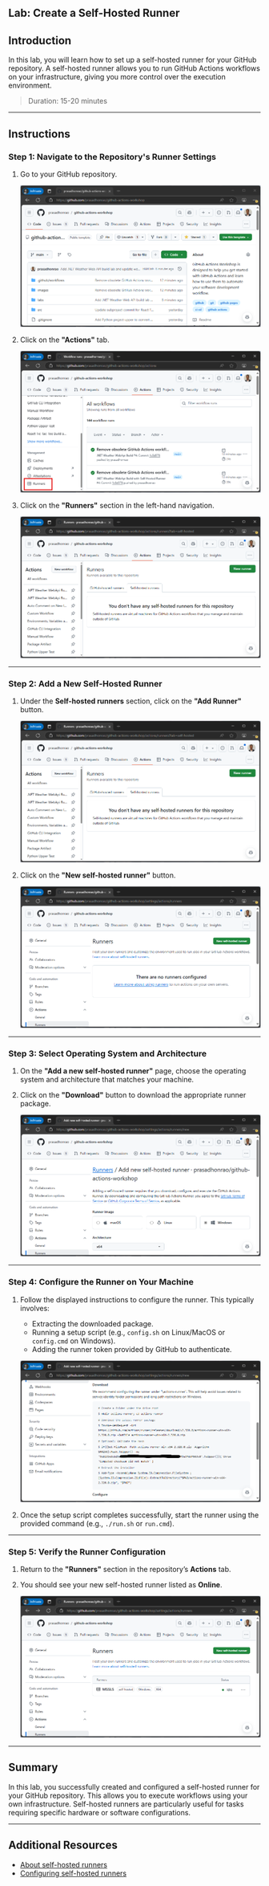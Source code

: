 ## Lab: Create a Self-Hosted Runner

## Introduction

In this lab, you will learn how to set up a self-hosted runner for your GitHub repository. A self-hosted runner allows you to run GitHub Actions workflows on your infrastructure, giving you more control over the execution environment.

> Duration: 15-20 minutes

---

## Instructions

### Step 1: Navigate to the Repository's Runner Settings

1. Go to your GitHub repository.

   ![Open GitHub Repository](./images/1.png)

2. Click on the **"Actions"** tab.

   ![Open Actions](./images/2.png)

3. Click on the **"Runners"** section in the left-hand navigation.

   ![Self-Hosted Runners Section](./images/3.png)

---

### Step 2: Add a New Self-Hosted Runner

1. Under the **Self-hosted runners** section, click on the **"Add Runner"** button.

   ![Add Runner](./images/3.png)

2. Click on the **"New self-hosted runner"** button.

   ![New Runner](./images/4.png)

---

### Step 3: Select Operating System and Architecture

1. On the **"Add a new self-hosted runner"** page, choose the operating system and architecture that matches your machine.
2. Click on the **"Download"** button to download the appropriate runner package.

   ![Download Runner](./images/5.png)

---

### Step 4: Configure the Runner on Your Machine

1. Follow the displayed instructions to configure the runner. This typically involves:

   - Extracting the downloaded package.
   - Running a setup script (e.g., `config.sh` on Linux/MacOS or `config.cmd` on Windows).
   - Adding the runner token provided by GitHub to authenticate.

   ![Configure Runner](./images/6.png)

2. Once the setup script completes successfully, start the runner using the provided command (e.g., `./run.sh` or `run.cmd`).

---

### Step 5: Verify the Runner Configuration

1. Return to the **"Runners"** section in the repository’s **Actions** tab.
2. You should see your new self-hosted runner listed as **Online**.

   ![Runner Configured](./images/7.png)

---

## Summary

In this lab, you successfully created and configured a self-hosted runner for your GitHub repository. This allows you to execute workflows using your own infrastructure. Self-hosted runners are particularly useful for tasks requiring specific hardware or software configurations.

---

## Additional Resources

- [About self-hosted runners](https://docs.github.com/en/actions/hosting-your-own-runners/about-self-hosted-runners)
- [Configuring self-hosted runners](https://docs.github.com/en/actions/hosting-your-own-runners/configuring-self-hosted-runners)
